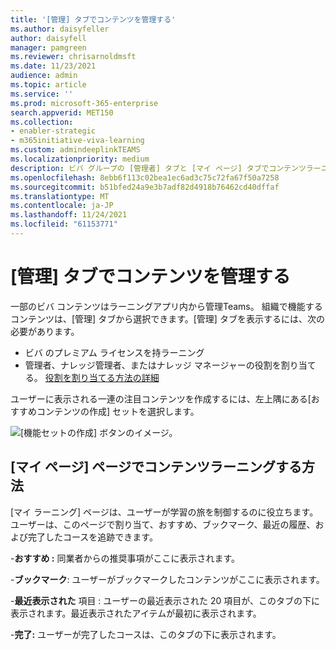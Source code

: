 ```yaml
---
title: '[管理] タブでコンテンツを管理する'
ms.author: daisyfeller
author: daisyfell
manager: pamgreen
ms.reviewer: chrisarnoldmsft
ms.date: 11/23/2021
audience: admin
ms.topic: article
ms.service: ''
ms.prod: microsoft-365-enterprise
search.appverid: MET150
ms.collection:
- enabler-strategic
- m365initiative-viva-learning
ms.custom: admindeeplinkTEAMS
ms.localizationpriority: medium
description: ビバ グループの [管理者] タブと [マイ ページ] タブでコンテンツラーニング表示する方法についてラーニング。
ms.openlocfilehash: 8ebb6f113c02bea1ec6ad3c75c72fa67f50a7258
ms.sourcegitcommit: b51bfed24a9e3b7adf82d4918b76462cd40dffaf
ms.translationtype: MT
ms.contentlocale: ja-JP
ms.lasthandoff: 11/24/2021
ms.locfileid: "61153771"
---
```

# <a name="manage-content-in-the-admin-tab"></a>[管理] タブでコンテンツを管理する

一部のビバ コンテンツはラーニングアプリ内から管理Teams。 組織で機能するコンテンツは、[管理] タブから選択できます。[管理] タブを表示するには、次の必要があります。

- ビバ のプレミアム ライセンスを持ラーニング
- 管理者、ナレッジ管理者、またはナレッジ マネージャーの役割を割り当てる。 [役割を割り当てる方法の詳細](/exchange/permissions/role-group-members)

ユーザーに表示される一連の注目コンテンツを作成するには、左上隅にある[おすすめコンテンツの作成] セットを選択します。

![[機能セットの作成] ボタンのイメージ。](../media/learning/admin-tab-small.png)

## <a name="how-content-shows-up-in-the-my-learning-page"></a>[マイ ページ] ページでコンテンツラーニングする方法

[マイ ラーニング] ページは、ユーザーが学習の旅を制御するのに役立ちます。 ユーザーは、このページで割り当て、おすすめ、ブックマーク、最近の履歴、および完了したコースを追跡できます。

-**おすすめ :** 同業者からの推奨事項がここに表示されます。

-**ブックマーク**: ユーザーがブックマークしたコンテンツがここに表示されます。

-**最近表示された** 項目 : ユーザーの最近表示された 20 項目が、このタブの下に表示されます。最近表示されたアイテムが最初に表示されます。

-**完了:** ユーザーが完了したコースは、このタブの下に表示されます。
